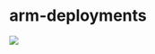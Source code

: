 # arm-deployments
<a href="https://portal.azure.com/#create/Microsoft.Template/uri/https%3A%2F%2Fraw.githubusercontent.com%2Fevertonmc%2Farm-deployments%2Fmaster%2Fazuredeploy.json" target="_blank">
    <img src="http://azuredeploy.net/deploybutton.png"/>
</a>

